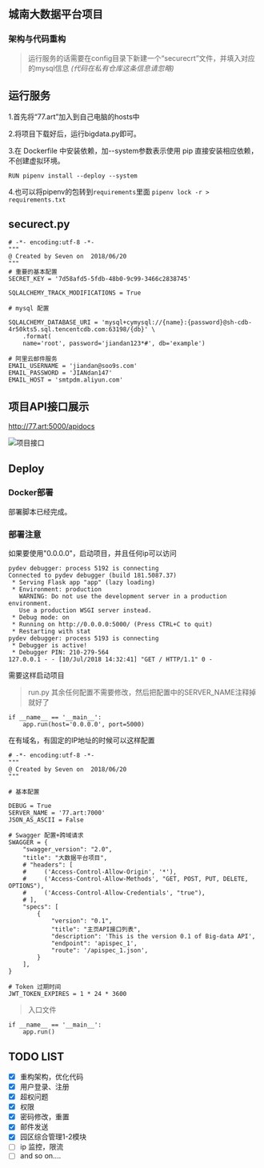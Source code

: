 ## 城南大数据平台项目

### 架构与代码重构


> 运行服务的话需要在config目录下新建一个“securecrt”文件，并填入对应的mysql信息 *(代码在私有仓库这条信息请忽略)*

## 运行服务
1.首先将“77.art”加入到自己电脑的hosts中

2.将项目下载好后，运行bigdata.py即可。

3.在 Dockerfile 中安装依赖，加--system参数表示使用 pip 直接安装相应依赖，不创建虚拟环境。

 `RUN pipenv install --deploy --system`
 
4.也可以将pipenv的包转到`requirements`里面
`pipenv lock -r > requirements.txt`
 
## securect.py
```
# -*- encoding:utf-8 -*-
"""
@ Created by Seven on  2018/06/20 
"""
# 重要的基本配置
SECRET_KEY = '7d58afd5-5fdb-48b0-9c99-3466c2838745'

SQLALCHEMY_TRACK_MODIFICATIONS = True

# mysql 配置

SQLALCHEMY_DATABASE_URI = 'mysql+cymysql://{name}:{password}@sh-cdb-4r50kts5.sql.tencentcdb.com:63198/{db}' \
    .format(
    name='root', password='jiandan123*#', db='example')

# 阿里云邮件服务
EMAIL_USERNAME = 'jiandan@soo9s.com'
EMAIL_PASSWORD = 'JIANdan147'
EMAIL_HOST = 'smtpdm.aliyun.com'
```

## 项目API接口展示

http://77.art:5000/apidocs

![项目接口](https://github.com/litt1eseven/python-project/blob/master/Company-project/images/api-list-sw0.9.png)

## Deploy
### Docker部署

 部署脚本已经完成。 

### 部署注意
如果要使用"0.0.0.0"，启动项目，并且任何ip可以访问
```
pydev debugger: process 5192 is connecting
Connected to pydev debugger (build 181.5087.37)
 * Serving Flask app "app" (lazy loading)
 * Environment: production
   WARNING: Do not use the development server in a production environment.
   Use a production WSGI server instead.
 * Debug mode: on
 * Running on http://0.0.0.0:5000/ (Press CTRL+C to quit)
 * Restarting with stat
pydev debugger: process 5193 is connecting
 * Debugger is active!
 * Debugger PIN: 210-279-564
127.0.0.1 - - [10/Jul/2018 14:32:41] "GET / HTTP/1.1" 0 -
```

需要这样启动项目

>run.py 其余任何配置不需要修改，然后把配置中的SERVER_NAME注释掉就好了
```
if __name__ == '__main__':
    app.run(host='0.0.0.0', port=5000)
```


在有域名，有固定的IP地址的时候可以这样配置
```
# -*- encoding:utf-8 -*-
"""
@ Created by Seven on  2018/06/20 
"""

# 基本配置

DEBUG = True
SERVER_NAME = '77.art:7000'
JSON_AS_ASCII = False

# Swagger 配置+跨域请求
SWAGGER = {
    "swagger_version": "2.0",
    "title": "大数据平台项目",
    # "headers": [
    #     ('Access-Control-Allow-Origin', '*'),
    #     ('Access-Control-Allow-Methods', "GET, POST, PUT, DELETE, OPTIONS"),
    #     ('Access-Control-Allow-Credentials', "true"),
    # ],
    "specs": [
        {
            "version": "0.1",
            "title": "主页API接口列表",
            "description": 'This is the version 0.1 of Big-data API',
            "endpoint": 'apispec_1',
            "route": '/apispec_1.json',
        }
    ],
}

# Token 过期时间
JWT_TOKEN_EXPIRES = 1 * 24 * 3600
```

> 入口文件

```
if __name__ == '__main__':
    app.run()
```

## TODO LIST
- [x] 重构架构，优化代码
- [x] 用户登录、注册
- [x] 超权问题
- [x] 权限
- [x] 密码修改，重置
- [x] 邮件发送
- [x] 园区综合管理1-2模块
- [ ] ip 监控，限流
- [ ] and so on....
